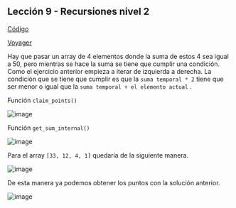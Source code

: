 ## Lección 9 - Recursiones nivel 2

[Código](https://github.com/starknet-edu/starknet-cairo-101/blob/main/contracts/ex09.cairo)

[Voyager](https://goerli.voyager.online/contract/0x2b9fcc1cfcb1ddf4663c8e7ac48fc87f84c91a8c2b99414c646900bf7ef5549)

Hay que pasar un array de 4 elementos donde la suma de estos 4 sea igual a 50, pero mientras se hace la suma se tiene que cumplir una condición.
Como el ejercicio anterior empieza a iterar de izquierda a derecha.
La condición que se tiene que cumplir es que la `suma temporal * 2` tiene que ser menor o igual que la `suma temporal + el elemento actual` .

Función `claim_points()`

![image](ejercicio9-0.png "ejercicio9-0")

Función `get_sum_internal()`

![image](ejercicio9-3.png "ejercicio9-3")

Para el array `[33, 12, 4, 1]` quedaría de la siguiente manera.

![image](ejercicio9-2.png "ejercicio9-2")

De esta manera ya podemos obtener los puntos con la solución anterior.

![image](ejercicio9-1.png "ejercicio9-1")

